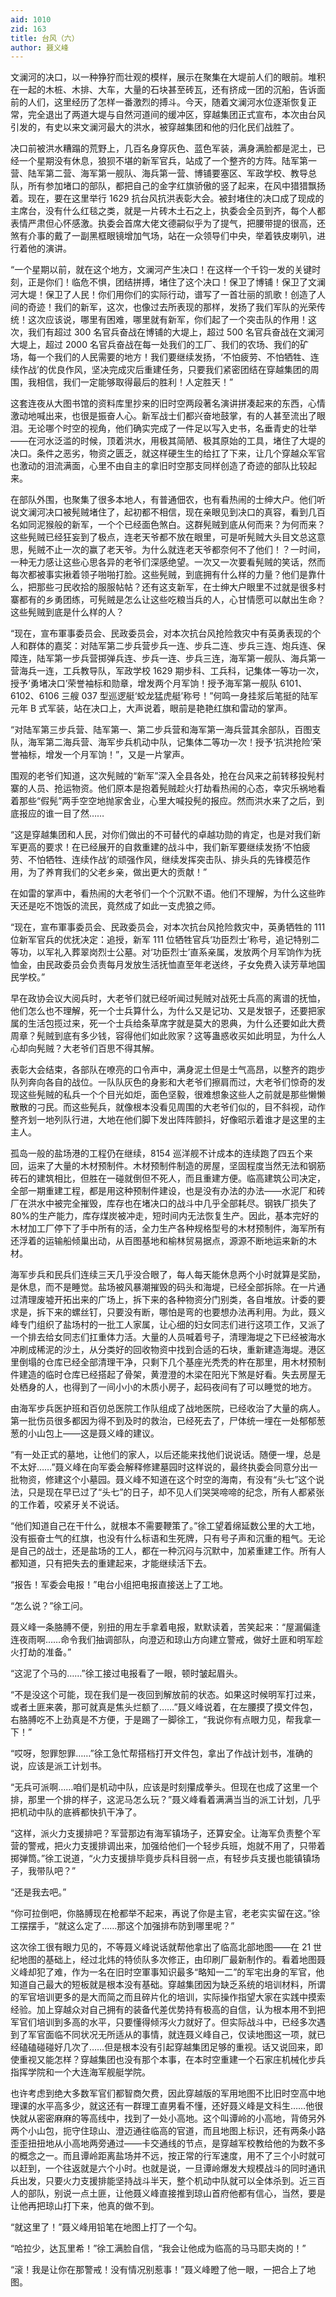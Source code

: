 ```yaml
---
aid: 1010
zid: 163
title: 台风（六）
author: 聂义峰
---
```


文澜河的决口，以一种狰狞而壮观的模样，展示在聚集在大堤前人们的眼前。堆积在一起的木桩、木排、大车，大量的石块甚至砖瓦，还有挤成一团的沉船，告诉面前的人们，这里经历了怎样一番激烈的搏斗。今天，随着文澜河水位逐渐恢复正常，完全退出了两道大堤与自然河道间的缓冲区，穿越集团正式宣布，本次由台风引发的，有史以来文澜河最大的洪水，被穿越集团和他的归化民们战胜了。

决口前被洪水糟蹋的荒野上，几百名身穿灰色、蓝色军装，满身满脸都是泥土，已经一个星期没有休息，狼狈不堪的新军官兵，站成了一个整齐的方阵。陆军第一营、陆军第二营、海军第一舰队、海兵第一营、博铺要塞区、军政学校、教导总队，所有参加堵口的部队，都把自己的金字红旗骄傲的竖了起来，在风中猎猎飘扬着。现在，要在这里举行 1629 抗台风抗洪表彰大会。被封堵住的决口成了现成的主席台，没有什么红毯之类，就是一片砖木土石之上，执委会全员到齐，每个人都表情严肃但心怀感激。执委会首席大佬文德嗣似乎为了提气，把腰带提的很高，还煞有介事的戴了一副黑框眼镜增加气场，站在一众领导们中央，举着铁皮喇叭，进行着他的演讲。

“一个星期以前，就在这个地方，文澜河产生决口！在这样一个千钧一发的关键时刻，正是你们！临危不惧，团结拼搏，堵住了这个决口！保卫了博铺！保卫了文澜河大堤！保卫了人民！你们用你们的实际行动，谱写了一首壮丽的凯歌！创造了人间的奇迹！我们的新军，这次，也像过去所表现的那样，发扬了我们军队的光荣传统！这次应该说，哪里有困难，哪里就有新军，你们起了一个突击队的作用！这次，我们有超过 300 名官兵奋战在博铺的大堤上，超过 500 名官兵奋战在文澜河大堤上，超过 2000 名官兵奋战在每一处我们的工厂、我们的农场、我们的矿场，每一个我们的人民需要的地方！我们要继续发扬，‘不怕疲劳、不怕牺牲、连续作战’的优良作风，坚决完成灾后重建任务，只要我们紧密团结在穿越集团的周围，我相信，我们一定能够取得最后的胜利！人定胜天！”

这套连夜从大图书馆的资料库里抄来的旧时空两段著名演讲拼凑起来的东西，心情激动地喊出来，也很是振奋人心。新军战士们都兴奋地鼓掌，有的人甚至流出了眼泪。无论哪个时空的视角，他们确实完成了一件足以写入史书，名垂青史的壮举——在河水泛滥的时候，顶着洪水，用极其简陋、极其原始的工具，堵住了大堤的决口。条件之恶劣，物资之匮乏，就这样硬生生的给扛了下来，让几个穿越众军官也激动的泪流满面，心里不由自主的拿旧时空那支同样创造了奇迹的部队比较起来。

在部队外围，也聚集了很多本地人，有普通佃农，也有看热闹的士绅大户。他们听说文澜河决口被髡贼堵住了，起初都不相信，现在亲眼见到决口的真容，看到几百名如同泥猴般的新军，一个个已经面色煞白。这群髡贼到底从何而来？为何而来？这些髡贼已经狂妄到了极点，连老天爷都不放在眼里，可是听髡贼大头目文总这意思，髡贼不止一次的赢了老天爷。为什么就连老天爷都奈何不了他们！？一时间，一种无力感让这些心思各异的老爷们深感绝望。一次又一次要看髡贼的笑话，然而每次都被事实揪着领子啪啪打脸。这些髡贼，到底拥有什么样的力量？他们是靠什么，把那些刁民收拾的服服帖帖？还有这支新军，在士绅大户眼里不过就是很多村寨都有的乡勇团练，可髡贼是怎么让这些吃粮当兵的人，心甘情愿可以献出生命？这些髡贼到底是什么样的人？

“现在，宣布軍事委员会、民政委员会，对本次抗台风抢险救灾中有英勇表现的个人和群体的嘉奖：对陆军第二步兵营步兵一连、步兵二连、步兵三连、炮兵连、保障连，陆军第一步兵营掷弹兵连、步兵一连、步兵三连，海军第一舰队、海兵第一营海兵一连，工兵教导队，军政学校 1629 期步科、工兵科，记集体一等功一次，授予‘勇堵决口’荣誉袖标和勋章，增发两个月军饷！授予海军第一舰队 6101、6102、6106 三艘 037 型巡逻艇‘蛟龙猛虎艇’称号！”何鸣一身挂浆后笔挺的陆军元年 B 式军装，站在决口上，大声说着，眼前是艳艳红旗和雷动的掌声。

“对陆军第三步兵营、陆军第一、第二步兵营和海军第一海兵营其余部队，百图支队，海军第二海兵营、海军步兵机动中队，记集体二等功一次！授予‘抗洪抢险’荣誉袖标，增发一个月军饷！”，又是一片掌声。

围观的老爷们知道，这次髡贼的“新军”深入全县各处，抢在台风来之前转移投髡村寨的人员、抢运物资。他们原本是抱着髡贼趁火打劫看热闹的心态，幸灾乐祸地看着那些“假髡”两手空空地抛家舍业，心里大喊投髡的报应。然而洪水来了之后，到底报应的谁一目了然……

“这是穿越集团和人民，对你们做出的不可替代的卓越功勋的肯定，也是对我们新军更高的要求！在已经展开的自救重建的战斗中，我们新军要继续发扬‘不怕疲劳、不怕牺牲、连续作战’的顽强作风，继续发挥突击队、排头兵的先锋模范作用，为了养育我们的父老乡亲，做出更大的贡献！”

在如雷的掌声中，看热闹的大老爷们一个个沉默不语。他们不理解，为什么这些昨天还是吃不饱饭的流民，竟然成了如此一支虎狼之师。

“现在，宣布軍事委员会、民政委员会，对本次抗台风抢险救灾中，英勇牺牲的 111 位新军官兵的优抚决定：追授，新军 111 位牺牲官兵‘功臣烈士’称号，追记特别二等功，以军礼入葬翠岗烈士公墓。对‘功臣烈士’直系亲属，发放两个月军饷作为抚恤金，由民政委员会负责每月发放生活抚恤直至年老送终，子女免费入读芳草地国民学校。”

早在政协会议大阅兵时，大老爷们就已经听闻过髡贼对战死士兵高的离谱的抚恤，他们怎么也不理解，死一个士兵算什么，为什么又是记功、又是发银子，还要把家属的生活包揽过来，死一个士兵给条草席字就是莫大的恩典，为什么还要如此大费周章？髡贼到底有多少钱，容得他们如此败家？这等蛊惑收买如此明显，为什么人心却向髡贼？大老爷们百思不得其解。

表彰大会结束，各部队在嘹亮的口令声中，满身泥土但是士气高昂，以整齐的跑步队列奔向各自的战位。一队队灰色的身影和大老爷们擦肩而过，大老爷们惊奇的发现这些髡贼的私兵一个个目光如炬，面色坚毅，很难想象这些人之前就是那些懒懒散散的刁民。而这些髡兵，就像根本没看见周围的大老爷们似的，目不斜视，动作整齐划一地列队行进，大地在他们脚下发出阵阵颤抖，好像昭示着谁才是这里的主主人。

孤岛一般的盐场港的工程仍在继续，8154 巡洋舰不计成本的连续跑了四五个来回，运来了大量的木材预制件。木材预制件制造的房屋，坚固程度当然无法和钢筋砖石的建筑相比，但胜在一碰就倒但不死人，而且重建方便。临高建筑公司决定，全部一期重建工程，都是用这种预制件建设，也是没有办法的办法——水泥厂和砖厂在洪水中被完全摧毁，库存也在堵决口的战斗中几乎全部耗尽。钢铁厂损失了 80%的生产能力，库存煤炭被冲走，短时间内无法恢复生产。因此，基本完好的木材加工厂停下了手中所有的活，全力生产各种规格型号的木材预制件，海军所有还浮着的运输船倾巢出动，从百图基地和榆林贸易据点，源源不断地运来新的木材。

海军步兵和民兵们连续三天几乎没合眼了，每人每天能休息两个小时就算是奖励，是休息，而不是睡觉。盐场被风暴潮摧毁的码头和海堤，已经全部拆除。在一片通过清理废墟开拓出来的广场上，拆下来的各种物资分门别类，各自堆放。计委的要求是，拆下来的螺丝钉，只要没有断，哪怕是弯的也要想办法再利用。为此，聂义峰专门组织了盐场村的一批工人家属，让心细的妇女同志们进行这项工作，又派了一个排去给女同志们扛重体力活。大量的人员喊着号子，清理海堤之下已经被海水冲刷成稀泥的沙土，从分类好的回收物资中找到合适的石块，重新建造海堤。港区里倒塌的仓库已经全部清理干净，只剩下几个基座光秃秃的杵在那里，用木材预制件建造的临时仓库已经搭起了骨架，黄澄澄的木梁在阳光下煞是好看。失去房屋无处栖身的人，也得到了一间小小的木质小房子，起码夜间有了可以睡觉的地方。

由海军步兵医护班和百仞总医院工作队组成了战地医院，已经收治了大量的病人。第一批伤员很多都因为得不到及时的救治，已经死去了，尸体统一埋在一处郁郁葱葱的小山包上——这是聂义峰的建议。

“有一处正式的墓地，让他们的家人，以后还能来找他们说说话。随便一埋，总是不太好……”聂义峰在向军委会解释修建墓园时这样说的，最终执委会同意分出一批物资，修建这个小墓园。聂义峰不知道在这个时空的海南，有没有“头七”这个说法，只是现在早已过了“头七”的日子，却不见人们哭哭啼啼的纪念，所有人都紧张的工作着，咬紧牙关不说话。

“他们知道自己在干什么，就根本不需要鞭策了。”徐工望着绵延数公里的大工地，没有振奋士气的红旗，也没有什么标语和生死牌，只有号子声和沉重的粗气。无论是自己的战士，还是盐场的工人，都在一种沉闷与沉默中，加紧重建工作。所有人都知道，只有把失去的重建起来，才能继续活下去。

“报告！军委会电报！”电台小组把电报直接送上了工地。

“怎么说？”徐工问。

聂义峰一条胳膊不便，别扭的用左手拿着电报，默默读着，苦笑起来：“屋漏偏逢连夜雨啊……命令我们抽调部队，向澄迈和琼山方向建立警戒，做好土匪和明军趁火打劫的准备。”

“这泥了个马的……”徐工接过电报看了一眼，顿时皱起眉头。

“不是没这个可能，现在我们是一夜回到解放前的状态。如果这时候明军打过来，或者土匪来袭，那可就真是焦头烂额了……”聂义峰说着，在左腰摸了摸文件包，右胳膊吃不上劲真是不方便，于是踢了一脚徐工，“我说你有点眼力见，帮我拿一下！”

“哎呀，恕罪恕罪……”徐工急忙帮搭档打开文件包，拿出了作战计划书，准确的说，应该是派工计划书。

“无兵可派啊……咱们是机动中队，应该是时刻攥成拳头。但现在也成了这里一个排，那里一个排的样子，这泥马怎么玩？”聂义峰看着满满当当的派工计划，几乎把机动中队的底裤都快扒干净了。

“这样，派火力支援排吧？军营那边有海军镇场子，还算安全。让海军负责整个军营的警戒，把火力支援排调出来，加强给他们一个轻步兵班，炮就不用了，只带着掷弹筒。”徐工说道，“火力支援排毕竟步兵科目弱一点，有轻步兵支援也能镇镇场子，我带队吧？”

“还是我去吧。”

“你可拉倒吧，你胳膊现在枪都举不起来，再说了你是主官，老老实实留在这。”徐工摆摆手，“就这么定了……那这个加强排布防到哪里呢？”

这次徐工很有眼力见的，不等聂义峰说话就帮他拿出了临高北部地图——在 21 世纪地图的基础上，经过北炜的特侦队多次修正，由印刷厂最新制作的。看着地图聂义峰却犯了难，作为一名在旧时空軍事知识最多“略知一二”的军宅出身的军官，他知道自己最大的短板就是根本没有基础。穿越集团因为缺乏系统的培训材料，所谓的军官培训更多的是大而简之而且碎片化的培训，实际操作指望大家在实践中摸索经验。加上穿越众对自己拥有的装备代差优势持有极高的自信，认为根本用不到把军官们培训到多高的水平，只要懂得倾泻火力就好了。但实际战斗中，已经多次遇到了军官面临不同状况无所适从的事情，就连聂义峰自己，仅读地图这一项，就已经磕磕碰碰好几次了……但是根本没有引起穿越集团足够的重视。话又说回来，即使重视又能怎样？穿越集团也没有那个本事，在本时空重建一个石家庄机械化步兵指挥学院和一个大连海军舰艇学院。

也许考虑到绝大多数军官们都智商欠费，因此穿越版的军用地图不比旧时空高中地理课的水平高多少，就这还有一群理工直男看不懂，还好聂义峰是文科生……他很快就从密密麻麻的等高线中，找到了一处小高地。这个叫谭岭的小高地，背倚另外两个小山包，扼守住琼山、澄迈通往临高的官道，而且地图上标识，还有两条小路歪歪扭扭地从小高地两旁通过——卡交通线的节点，是穿越军校教给他的为数不多的概念之一。而且谭岭距离盐场并不远，按正常的行军速度，用不了三个小时就可以赶到，一个往返就是六个小时。也就是说，一旦谭岭爆发大规模战斗的同时通讯兵出发，只要火力支援排能坚持战斗半天，整个机动中队就可以全体杀到。近三百人的部队，别说一点土匪，让他聂义峰直接推到琼山首府他都有信心，当然，要是让他再把琼山打下来，他真的做不到。

“就这里了！”聂义峰用铅笔在地图上打了一个勾。

“哈拉少，达瓦里希！”徐工满脸自信，“我会让他成为临高的马马耶夫岗的！”

“滚！我是让你在那警戒！没有情况别惹事！”聂义峰瞪了他一眼，一把合上了地图。
